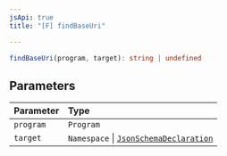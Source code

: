 ```yaml
---
jsApi: true
title: "[F] findBaseUri"

---
```

```ts
findBaseUri(program, target): string | undefined
```

## Parameters

| Parameter | Type |
| :------ | :------ |
| `program` | `Program` |
| `target` | `Namespace` \| [`JsonSchemaDeclaration`](../type-aliases/JsonSchemaDeclaration.md) |
